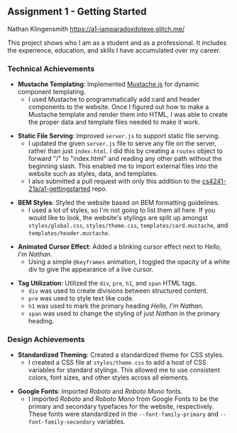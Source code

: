 ## Assignment 1 - Getting Started
Nathan Klingensmith
https://a1-iamparadoxdotexe.glitch.me/

This project shows who I am as a student and as a professional. It includes the experience, education, and skills I have accumulated over my career.

### Technical Achievements
* **Mustache Templating**:  Implemented [Mustache.js](https://www.npmjs.com/package/mustache) for dynamic component templating. 
    - I used Mustache to programmatically add card and header components to the website. Once I figured out how to make a Mustache template and render them into HTML, I was able to create the proper data and template files needed to make it work.
- **Static File Serving**:  Improved `server.js` to support static file serving.
    - I updated the given `server.js` file to serve any file on the server, rather than just `index.html`. I did this by creating a `routes` object to forward "/" to "index.html" and reading any other path without the beginning slash. This enabled me to import external files into the website such as styles, data, and templates.
    - I also submitted a pull request with only this addition to the [cs4241-21a/a1-gettingstarted](https://github.com/cs4241-21a/a1-gettingstarted) repo.
* **BEM Styles**: Styled the website based on BEM formatting guidelines.
    - I used a lot of styles, so I'm not going to list them all here. If you would like to look, the website's stylings are split up amongst `styles/global.css`, `styles/theme.css`, `templates/card.mustache`, and `templates/header.mustache`.
- **Animated Cursor Effect**: Added a blinking cursor effect next to *Hello, I'm Nathan*.
    - Using a simple `@keyframes` animation, I toggled the opacity of a white div to give the appearance of a live cursor.
* **Tag Utilization**: Utilized the  `div`, `pre`, `h1`, and `span` HTML tags.
    - `div` was used to create divisions between structured content.
    - `pre` was used to style text like code.
    - `h1` was used to mark the primary heading *Hello, I'm Nathan*.
    - `span` was used to change the styling of just *Nathan* in the primary heading.

### Design Achievements
- **Standardized Theming**: Created a standardized theme for CSS styles.
    - I created a CSS file at `styles/theme.css` to add a host of CSS variables for standard stylings. This allowed me to use consistent colors, font sizes, and other styles across all elements.
* **Google Fonts**: Imported *Roboto* and *Roboto Mono* fonts.
    - I imported *Roboto* and *Roboto Mono* from Google Fonts to be the primary and secondary typefaces for the website, respectively. These fonts were standardized in the `--font-family-primary` and `--font-family-secondary` variables.
